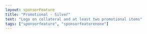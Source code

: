 ```yaml
---
layout: sponsorFeature
title: "Promotional - Silver"
text: "Logo on collateral and at least two promotional items"
tags: ["sponsorfeature", "sponsorfeaturenone"]
---
```

